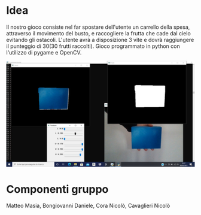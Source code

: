 # Idea
Il nostro gioco consiste nel far spostare dell'utente un carrello della spesa, attraverso il movimento del busto, e raccogliere la frutta che cade dal cielo evitando gli ostacoli. L'utente avrà a disposizione 3 vite e dovrà raggiungere il punteggio di 30(30 frutti raccolti).
Gioco programmato in python con l'utilizzo di pygame e OpenCV.



![Colore](https://github.com/NameNotFound-PCTO/Game/blob/main/codice/color_dect_blue.jpeg)





# Componenti gruppo
Matteo Masia, Bongiovanni Daniele, Cora Nicolò, Cavaglieri Nicolò
